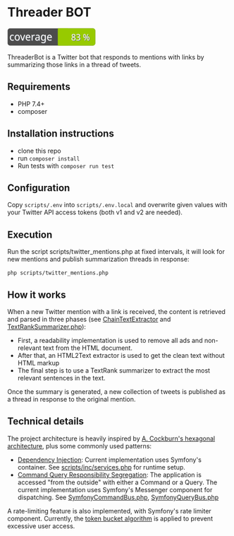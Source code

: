 # Threader BOT
![Code Coverage Badge](./clover_badge.svg) 

ThreaderBot is a Twitter bot that responds to mentions with links by summarizing those links in a thread of tweets.

## Requirements

- PHP 7.4+
- composer

## Installation instructions

- clone this repo
- run `composer install`
- Run tests with `composer run test`

## Configuration

Copy `scripts/.env` into `scripts/.env.local` and overwrite given values with your Twitter API access tokens (both v1 and v2 are needed).

## Execution

Run the script scripts/twitter_mentions.php at fixed intervals, it will look for new mentions and publish summarization threads in response:

```
php scripts/twitter_mentions.php

```


## How it works

When a new Twitter mention with a link is received, the content is retrieved and parsed in three phases (see [ChainTextExtractor](https://github.com/NachoBrito/ttbot/blob/main/src/Article/Infraestructure/ChainTextExtractor.php) and [TextRankSummarizer.php](https://github.com/NachoBrito/ttbot/blob/main/src/Article/Infraestructure/TextRankSummarizer.php)):

- First, a readability implementation is used to remove all ads and non-relevant text from the HTML document.
- After that, an HTML2Text extractor is used to get the clean text without HTML markup
- The final step is to use a TextRank summarizer to extract the most relevant sentences in the text.

Once the summary is generated, a new collection of tweets is published as a thread in response to the original mention.

## Technical details

The project architecture is heavily inspired by [A. Cockburn's hexagonal architecture](http://alistair.cockburn.us/hexagonal-architecture/), plus some commonly used patterns:

- [Dependency Injection](https://en.wikipedia.org/wiki/Dependency_injection): Current implementation uses Symfony's container. See [scripts/inc/services.php](https://github.com/NachoBrito/ttbot/blob/main/scripts/inc/services.php) for runtime setup.
- [Command Query Responsibility Segregation](https://en.wikipedia.org/wiki/Command%E2%80%93query_separation#Command_query_responsibility_separation): The application is accessed "from the outside" with either a Command or a Query. The current implementation uses Symfony's Messenger component for dispatching. See [SymfonyCommandBus.php](https://github.com/NachoBrito/ttbot/blob/main/src/Common/Infraestructure/Symfony/SymfonyCommandBus.php), [SymfonyQueryBus.php](https://github.com/NachoBrito/ttbot/blob/main/src/Common/Infraestructure/Symfony/SymfonyQueryBus.php)

A rate-limiting feature is also implemented, with Symfony's rate limiter component. Currently, the [token bucket algorithm](https://en.wikipedia.org/wiki/Token_bucket) is applied to prevent excessive user access.